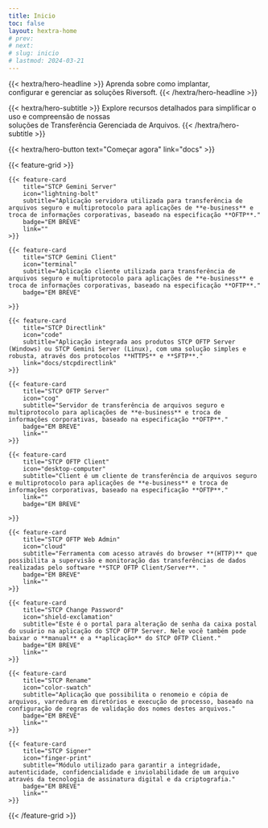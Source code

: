 ```yaml
---
title: Inicio
toc: false
layout: hextra-home
# prev:
# next:
# slug: inicio
# lastmod: 2024-03-21
---
```


<!-- {{< hextra/hero-badge >}}
  <div class="w-2 h-2 rounded-full bg-primary-400"></div>
  <span>Free, open badgeurce</span>
  {{< icon name="arrow-circle-right" attributes="height=14" >}}
{{< /hextra/hero-badge >}} -->

<div class="mt-6 mb-6 mx-auto text-center">

{{< hextra/hero-headline >}}
  Aprenda sobre como implantar, &nbsp;<br class="sm:block hidden" />configurar e gerenciar as soluções Riversoft.
{{< /hextra/hero-headline >}}
</div>

<div class="mb-12 mx-auto text-center">

{{< hextra/hero-subtitle >}}
  Explore recursos detalhados para simplificar o uso e compreensão de nossas &nbsp;<br class="sm:block hidden" />soluções de Transferência Gerenciada de Arquivos.
{{< /hextra/hero-subtitle >}}
</div>

<div class="mb-6 mx-auto text-center">
{{< hextra/hero-button text="Começar agora" link="docs" >}}
</div>

<div class="mt-6"></div>

{{< feature-grid >}}

    {{< feature-card
        title="STCP Gemini Server"
        icon="lightning-bolt"
        subtitle="Aplicação servidora utilizada para transferência de arquivos seguro e multiprotocolo para aplicações de **e-business** e troca de informações corporativas, baseado na especificação **OFTP**."
        badge="EM BREVE"
        link=""
    >}}

    {{< feature-card
        title="STCP Gemini Client"
        icon="terminal"
        subtitle="Aplicação cliente utilizada para transferência de arquivos seguro e multiprotocolo para aplicações de **e-business** e troca de informações corporativas, baseado na especificação **OFTP**."
        badge="EM BREVE"

    >}}

    {{< feature-card
        title="STCP Directlink"
        icon="code"
        subtitle="Aplicação integrada aos produtos STCP OFTP Server (Windows) ou STCP Gemini Server (Linux), com uma solução simples e robusta, através dos protocolos **HTTPS** e **SFTP**."
        link="docs/stcpdirectlink"
    >}}

    {{< feature-card
        title="STCP OFTP Server"
        icon="cog"
        subtitle="Servidor de transferência de arquivos seguro e multiprotocolo para aplicações de **e-business** e troca de informações corporativas, baseado na especificação **OFTP**."
        badge="EM BREVE"
        link=""
    >}}

    {{< feature-card
        title="STCP OFTP Client"
        icon="desktop-computer"
        subtitle="Client é um cliente de transferência de arquivos seguro e multiprotocolo para aplicações de **e-business** e troca de informações corporativas, baseado na especificação **OFTP**."
        link=""
        badge="EM BREVE"

    >}}

    {{< feature-card
        title="STCP OFTP Web Admin"
        icon="cloud"
        subtitle="Ferramenta com acesso através do browser **(HTTP)** que possibilita a supervisão e monitoração das transferências de dados realizadas pelo software **STCP OFTP Client/Server**. "
        badge="EM BREVE"
        link=""
    >}}

    {{< feature-card
        title="STCP Change Password"
        icon="shield-exclamation"
        subtitle="Este é o portal para alteração de senha da caixa postal do usuário na aplicação do STCP OFTP Server. Nele você também pode baixar o **manual** e a **aplicação** do STCP OFTP Client."
        badge="EM BREVE"
        link=""
    >}}

    {{< feature-card
        title="STCP Rename"
        icon="color-swatch"
        subtitle="Aplicação que possibilita o renomeio e cópia de arquivos, varredura em diretórios e execução de processo, baseado na configuração de regras de validação dos nomes destes arquivos."
        badge="EM BREVE"
        link=""
    >}}

    {{< feature-card
        title="STCP Signer"
        icon="finger-print"
        subtitle="Módulo utilizado para garantir a integridade, autenticidade, confidencialidade e inviolabilidade de um arquivo através da tecnologia de assinatura digital e da criptografia."
        badge="EM BREVE"
        link=""
    >}}

{{< /feature-grid >}}
